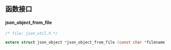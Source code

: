 



## 函数接口

#### json_object_from_file

```c
/* file: json_util.h */

extern struct json_object *json_object_from_file (const char *filename);
```